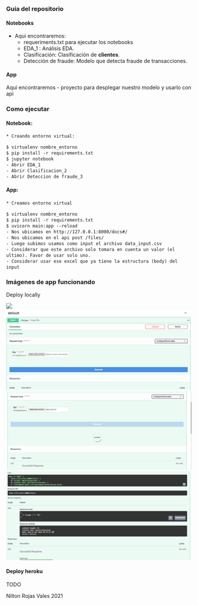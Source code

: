 ### Guia del repositorio


#### Notebooks

* Aqui encontraremos:
  - requeriments.txt para ejecutar los notebooks
  - EDA_1 : Análisis EDA.
  - Clasificación: Clasificación de **clientes**.
  - Detección de fraude: Modelo que detecta fraude de transacciones.

#### App

Aqui encontraremos
    - proyecto para desplegar nuestro modelo y usarlo con api


### Como ejecutar

#### Notebook:
    * Creando entorno virtual:

```
$ virtualenv nombre_entorno
$ pip install -r requirements.txt
$ jupyter notebook
- Abrir EDA_1
- Abrir Clasificacion_2
- Abrir Deteccion de fraude_3
```

#### App:
    * Creamos entorno virtual
```
$ virtualenv nombre_entorno
$ pip install -r requirements.txt
$ uvicorn main:app --reload 
- Nos ubicamos en http://127.0.0.1:8000/docs#/
- Nos ubicamos en el api post /files/
- Luego subimos usamos como input el archivo data_input.csv
- Considerar que este archivo solo tomara en cuenta un valor (el ultimo). Favor de usar solo uno.
- Considerar usar ese excel que ya tiene la estructura (body) del input
```

### Imágenes de app funcionando

Deploy locally

![](/images_md/fastapi1.PNG)
![](/images_md/fastapi2.PNG)
![](/images_md/fastapi3.PNG)
![](/images_md/fastapi4.PNG)


#### Deploy heroku
TODO

Nilton Rojas Vales
2021